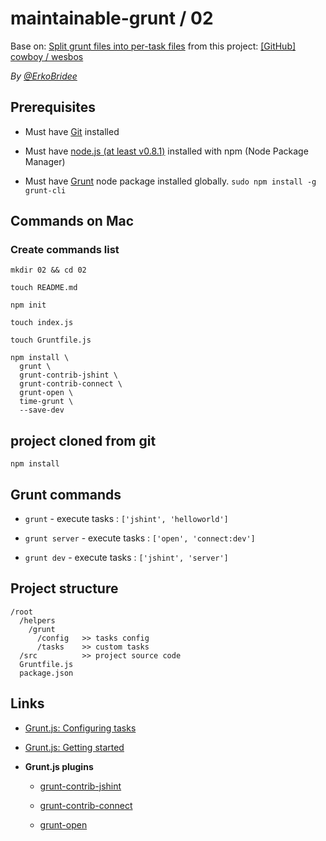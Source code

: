 # maintainable-grunt / 02

Base on: [Split grunt files into per-task files](https://github.com/cowboy/wesbos/commit/5a2980a7818957cbaeedcd7552af9ce54e05e3fb) from this project: [[GitHub] cowboy / wesbos](https://github.com/cowboy/wesbos)

*By [@ErkoBridee](https://twitter.com/erkobridee)*

## Prerequisites

* Must have [Git](http://git-scm.com/) installed

* Must have [node.js (at least v0.8.1)](http://nodejs.org/) installed with npm (Node Package Manager)

* Must have [Grunt](https://github.com/gruntjs/grunt) node package installed globally.  `sudo npm install -g grunt-cli`


## Commands on Mac

### Create commands list

```
mkdir 02 && cd 02

touch README.md

npm init

touch index.js 

touch Gruntfile.js

npm install \
  grunt \
  grunt-contrib-jshint \
  grunt-contrib-connect \
  grunt-open \
  time-grunt \
  --save-dev
```

## project cloned from git

```
npm install
```

## Grunt commands

* `grunt` - execute tasks : `['jshint', 'helloworld']`

* `grunt server` - execute tasks :  `['open', 'connect:dev']`

* `grunt dev` - execute tasks : `['jshint', 'server']`


## Project structure

```
/root
  /helpers
    /grunt
      /config   >> tasks config
      /tasks    >> custom tasks
  /src          >> project source code
  Gruntfile.js
  package.json
```


## Links

* [Grunt.js: Configuring tasks](http://gruntjs.com/configuring-tasks)

* [Grunt.js: Getting started](http://gruntjs.com/getting-started)

* **Grunt.js plugins**

  * [grunt-contrib-jshint](https://github.com/gruntjs/grunt-contrib-jshint)

  * [grunt-contrib-connect](https://github.com/gruntjs/grunt-contrib-connect)

  * [grunt-open](https://github.com/jsoverson/grunt-open)

